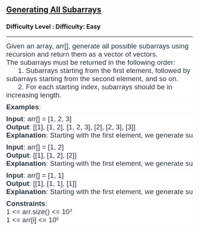 <h2><a href="https://www.geeksforgeeks.org/problems/generating-all-subarrays/1?itm_source=geeksforgeeks&itm_medium=article&itm_campaign=practice_card">Generating All Subarrays</a></h2><h3>Difficulty Level : Difficulty: Easy</h3><hr><div class="problems_problem_content__Xm_eO"><p dir="ltr" style="box-sizing: border-box; margin: 0px 0px 10px; padding: 0px; border: 0px; vertical-align: baseline; background-color: #ffffff;"><span style="color: #273239; font-family: arial, helvetica, sans-serif;"><span style="font-size: 18.6667px; letter-spacing: 0.162px;">Given an array, arr[], generate all possible subarrays using recursion and return them as a vector of vectors.<br></span></span><span style="color: #273239; font-family: arial, helvetica, sans-serif;"><span style="font-size: 18.6667px; letter-spacing: 0.162px;">The subarrays must be returned in the following order:<br></span></span><span style="font-size: 18.6667px; letter-spacing: 0.162px; color: #273239; font-family: arial, helvetica, sans-serif;">&nbsp; &nbsp; &nbsp; 1. Subarrays starting from the first element, followed by subarrays starting from the second element, and so on.<br></span><span style="color: #273239; font-family: arial, helvetica, sans-serif; font-size: 18.6667px; letter-spacing: 0.162px;">&nbsp; &nbsp; &nbsp; 2. For each starting index, subarrays should be in increasing length.</span></p>
<p dir="ltr" style="box-sizing: border-box; margin: 0px 0px 10px; padding: 0px; border: 0px; vertical-align: baseline; background-color: #ffffff;"><span style="color: #273239; font-family: arial, helvetica, sans-serif;"><span style="font-size: 18.6667px; letter-spacing: 0.162px;"><strong>Examples</strong>:&nbsp;</span></span></p>
<pre dir="ltr" style="box-sizing: border-box; margin: 0px 0px 10px; padding: 0px; border: 0px; vertical-align: baseline; background-color: #ffffff;"><span style="color: #273239; font-family: arial, helvetica, sans-serif;"><span style="font-size: 18.6667px; letter-spacing: 0.162px;"><strong>Input</strong>: arr[] = [1, 2, 3]<br></span></span><span style="font-size: 18.6667px; letter-spacing: 0.162px; color: #273239; font-family: arial, helvetica, sans-serif;"><strong>Output</strong>: [[1], [1, 2], [1, 2, 3], [2], [2, 3], [3]]<br></span><span style="font-size: 18.6667px; letter-spacing: 0.162px; color: #273239; font-family: arial, helvetica, sans-serif;"><strong>Explanation</strong>: Starting with the first element, we generate subarrays [1], [1, 2], and [1, 2, 3]. Then, starting from the second element, we get [2] and [2, 3].&nbsp; Finally, starting from the third element, we only get [3].</span></pre>
<pre dir="ltr" style="box-sizing: border-box; margin: 0px 0px 10px; padding: 0px; border: 0px; vertical-align: baseline; background-color: #ffffff;"><span style="color: #273239; font-family: arial, helvetica, sans-serif;"><span style="font-size: 18.6667px; letter-spacing: 0.162px;"><strong>Input</strong>: arr[] = [1, 2]<br></span></span><span style="font-size: 18.6667px; letter-spacing: 0.162px; color: #273239; font-family: arial, helvetica, sans-serif;"><strong>Output</strong>: [[1], [1, 2], [2]]<br></span><span style="font-size: 18.6667px; letter-spacing: 0.162px; color: #273239; font-family: arial, helvetica, sans-serif;"><strong>Explanation</strong>: Starting with the first element, we generate subarrays [1] and [1, 2]. Then, starting from the second element, we get [2].</span></pre>
<pre dir="ltr" style="box-sizing: border-box; margin: 0px 0px 10px; padding: 0px; border: 0px; vertical-align: baseline; background-color: #ffffff;"><strong style="font-size: 18.6667px; letter-spacing: 0.162px; color: #273239; font-family: arial, helvetica, sans-serif;">Input</strong><span style="color: #273239; font-family: arial, helvetica, sans-serif;"><span style="font-size: 18.6667px; letter-spacing: 0.162px;">: arr[] = [1, 1]<br></span></span><strong style="font-size: 18.6667px; letter-spacing: 0.162px; color: #273239; font-family: arial, helvetica, sans-serif;">Output</strong><span style="font-size: 18.6667px; letter-spacing: 0.162px; color: #273239; font-family: arial, helvetica, sans-serif;">: [[1], [1, 1], [1]]<br></span><strong style="font-size: 18.6667px; letter-spacing: 0.162px; color: #273239; font-family: arial, helvetica, sans-serif;">Explanation</strong><span style="font-size: 18.6667px; letter-spacing: 0.162px; color: #273239; font-family: arial, helvetica, sans-serif;">: Starting with the first element, we generate subarrays [1] and [1, 1] (including both elements). Starting from the second element, we only get the subarray [1].</span></pre>
<p dir="ltr" style="box-sizing: border-box; margin: 0px 0px 10px; padding: 0px; border: 0px; vertical-align: baseline; background-color: #ffffff;"><span style="color: #273239; font-family: arial, helvetica, sans-serif;"><span style="font-size: 18.6667px; letter-spacing: 0.162px;"><strong>Constraints</strong>:<br></span></span><span style="font-size: 18.6667px; letter-spacing: 0.162px; color: #273239; font-family: arial, helvetica, sans-serif;">1 &lt;= arr.size() &lt;= 10</span><sup style="letter-spacing: 0.162px; color: #273239; font-family: arial, helvetica, sans-serif;">3<br></sup><span style="color: #273239; font-family: arial, helvetica, sans-serif; font-size: 18.6667px; letter-spacing: 0.162px;">1 &lt;= arr[i] &lt;= 10</span><sup style="color: #273239; font-family: arial, helvetica, sans-serif; letter-spacing: 0.162px;">6</sup></p></div>